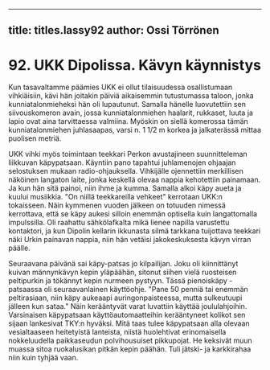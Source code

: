 
---

title: titles.lassy92
author: Ossi Törrönen
---


    
# 92. UKK Dipolissa. Kävyn käynnistys

Kun tasavaltamme päämies UKK ei ollut tilaisuudessa osallistumaan vihkiäisiin, kävi hän joitakin 
päiviä aikaisemmin tutustumassa taloon, jonka kunniatalonmieheksi hän oli lupautunut. Samalla 
hänelle luovutettiin sen siivouskomeron avain, jossa kunniatalonmiehen haalarit, rukkaset, luuta ja 
lapio ovat aina tarvittaessa valmiina. Myöskin on siellä komerossa tämän kunniatalonmiehen 
juhlasaapas, varsi n. 1 1/2 m korkea ja jalkaterässä mittaa puolisen metriä.

UKK vihki myös toimintaan teekkari Perkon avustajineen suunnitteleman liikkuvan käpypatsaan. 
Käyntiin pano tapahtui juhlamenojen ohjaajan selostuksen mukaan radio-ohjauksella. Vihkijälle 
ojennettiin merkillisen näköinen langaton laite, jonka keskellä olevaa nappia kehotettiin painamaan. Ja 
kun hän sitä painoi, niin ihme ja kumma. Samalla alkoi käpy aueta ja kuului musiikkia. "On niillä 
teekkareilla vehkeet" kerrotaan UKK:n tokaisseen. Näin kymmenen vuoden jälkeen on totuuden 
nimessä kerrottava, että se käpy aukesi silloin enemmän optisella kuin langattomalla impulssilla. Oli 
raahattu sähkölafkalta mikä lienee napilla varustettu kontaktori, ja kun Dipolin kellarin ikkunasta silmä 
tarkkana tuijottava teekkari näki Urkin painavan nappia, niin hän vetäisi jakokeskuksesta kävyn virran 
päälle.

Seuraavana päivänä sai käpy-patsas jo kilpailijan. Joku oli kiinnittänyt kuivan männynkävyn kepin 
yläpäähän, sitonut siihen vielä ruosteisen peltipurkin ja tökännyt kepin nurmeen pystyyn. Tässä 
pienoiskäpy -patsaassa oli seuraavanlainen käyttöohje. "Pane 50 penniä tai enemmän peltirasiaan, niin 
käpy aukeaapi auringonpaisteessa, mutta sulkeutuupi jälleen kun sataa." Näin kerääntyvät varat 
luvattiin käyttää joululahjoihin. Varsinaisen käpypatsaan käyttöautomaatteihin kerääntyneet kolikot sen 
sijaan lankesivat TKY:n hyväksi. Mitä taas tulee käpypatsaan alla olevaan vesialtaaseen heitetyistä 
lanteista, niistä huolehtivat erinomaisella nokkeluudella paikkaseudun polvihousuiset pikkupojat. He 
keksivät muun muassa sitoa ruokalusikan pitkän kepin päähän. Tuli jätski- ja karkkirahaa niin kuin 
tyhjää vaan.

